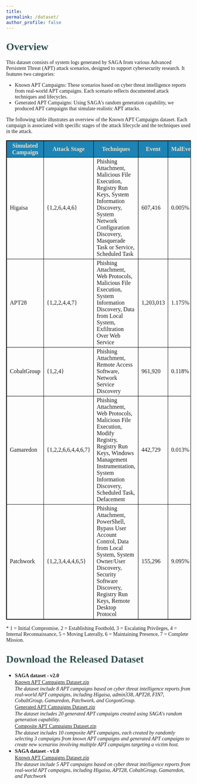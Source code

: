 ```yaml
---
title: 
permalink: /dataset/
author_profile: false
---
```

<h1 style= "color:#2F4F4F; font-family: 'Work Sans'; margin-top: 1em !important;">Overview</h1>
<p style="font-family: 'Work Sans';">This dataset consists of system logs generated by SAGA from various Advanced Persistent Threat (APT) attack scenarios, designed to support cybersecurity research. It features two categories:</p>
<ul>
  <li style="font-family: 'Work Sans';"> Known APT Campaigns: These scenarios based on cyber threat intelligence reports from real-world APT campaigns. Each scenario reflects documented attack techniques and lifecycles.</li>
  <li style="font-family: 'Work Sans';"> Generated APT Campaigns: Using SAGA's random generation capability, we produced APT campaigns that simulate realistic APT attacks.</li>
</ul>
<p style="font-family: 'Work Sans';">The following table illustrates an overview of the Known APT Campaigns dataset. Each campaign is associated with specific stages of the attack lifecycle and the techniques used in the attack.</p>
<table style="border: 1px solid black; border-collapse: collapse;">
    <thead>
        <tr>
            <th style="font-family: 'Work Sans'; color:#f1e0c5; background-color: #1D84B5; border: 1px solid black;">Simulated Campaign</th>
            <th style="font-family: 'Work Sans'; color:#f1e0c5; background-color: #1D84B5; border: 1px solid black;">Attack Stage</th>
            <th style="font-family: 'Work Sans'; color:#f1e0c5; background-color: #1D84B5; border: 1px solid black; max-width: 550px; word-wrap: break-word;">Techniques</th>
            <th style="font-family: 'Work Sans'; color:#f1e0c5; background-color: #1D84B5; border: 1px solid black;">Event</th>
            <th style="font-family: 'Work Sans'; color:#f1e0c5; background-color: #1D84B5; border: 1px solid black;">MalEvent</th>
        </tr>
    </thead>
    <tbody>
        <tr>
            <td style="font-family: 'Work Sans'; border: 1px solid black;">Higaisa</td>
            <td style="font-family: 'Work Sans'; border: 1px solid black;">{1,2,6,4,4,6}</td>
            <td style="font-family: 'Work Sans'; border: 1px solid black; max-width: 550px; word-wrap: break-word;">Phishing Attachment, Malicious File Execution, Registry Run Keys, System Information Discovery, System Network Configuration Discovery, Masquerade Task or Service, Scheduled Task</td>
            <td style="font-family: 'Work Sans'; border: 1px solid black;">607,416</td>
            <td style="font-family: 'Work Sans'; border: 1px solid black;">0.005%</td>
        </tr>
        <tr>
            <td style="font-family: 'Work Sans'; border: 1px solid black;">APT28</td>
            <td style="font-family: 'Work Sans'; border: 1px solid black;">{1,2,2,4,4,7}</td>
            <td style="font-family: 'Work Sans'; border: 1px solid black; max-width: 550px; word-wrap: break-word;">Phishing Attachment, Web Protocols, Malicious File Execution, System Information Discovery, Data from Local System, Exfiltration Over Web Service</td>
            <td style="font-family: 'Work Sans'; border: 1px solid black;">1,203,013</td>
            <td style="font-family: 'Work Sans'; border: 1px solid black;">1.175%</td>
        </tr>
        <tr>
            <td style="font-family: 'Work Sans'; border: 1px solid black;">CobaltGroup</td>
            <td style="font-family: 'Work Sans'; border: 1px solid black;">{1,2,4}</td>
            <td style="font-family: 'Work Sans'; border: 1px solid black; max-width: 550px; word-wrap: break-word;">Phishing Attachment, Remote Access Software, Network Service Discovery</td>
            <td style="font-family: 'Work Sans'; border: 1px solid black;">961,920</td>
            <td style="font-family: 'Work Sans'; border: 1px solid black;">0.118%</td>
        </tr>
        <tr>
            <td style="font-family: 'Work Sans'; border: 1px solid black;">Gamaredon</td>
            <td style="font-family: 'Work Sans'; border: 1px solid black;">{1,2,2,6,6,4,4,6,7}</td>
            <td style="font-family: 'Work Sans'; border: 1px solid black; max-width: 550px; word-wrap: break-word;">Phishing Attachment, Web Protocols, Malicious File Execution, Modify Registry, Registry Run Keys, Windows Management Instrumentation, System Information Discovery, Scheduled Task, Defacement</td>
            <td style="font-family: 'Work Sans'; border: 1px solid black;">442,729</td>
            <td style="font-family: 'Work Sans'; border: 1px solid black;">0.013%</td>
        </tr>
        <tr>
            <td style="font-family: 'Work Sans'; border: 1px solid black;">Patchwork</td>
            <td style="font-family: 'Work Sans'; border: 1px solid black;">{1,2,3,4,4,4,6,5}</td>
            <td style="font-family: 'Work Sans'; border: 1px solid black; max-width: 550px; word-wrap: break-word;">Phishing Attachment, PowerShell, Bypass User Account Control, Data from Local System, System Owner/User Discovery, Security Software Discovery, Registry Run Keys, Remote Desktop Protocol</td>
            <td style="font-family: 'Work Sans'; border: 1px solid black;">155,296</td>
            <td style="font-family: 'Work Sans'; border: 1px solid black;">9.095%</td>
        </tr>
    </tbody>
</table>
<p style="font-family: 'Work Sans';">* 1 = Initial Compromise, 2 = Establishing Foothold, 3 = Escalating Privileges, 4 = Internal Reconnaissance, 5 = Moving Laterally, 6 = Maintaining Presence, 7 = Complete Mission.</p>

<h1 style= "color:#2F4F4F; font-family: 'Work Sans'; margin-top: 1em !important;">Download the Released Dataset</h1>
<ul>
  <li>
    <strong style="font-family: 'Work Sans';">SAGA dataset - v2.0</strong><br>
    <a href="https://drive.google.com/file/d/1LgCIlkkRZrLwlny3_od-D8E2jmkQ2jVy/view?usp=drive_link" target="_blank" style="font-family: 'Work Sans';">Known APT Campaigns Dataset.zip</a><br>
    <em style="font-family: 'Work Sans';">The dataset include 8 APT campaigns based on cyber threat intelligence reports from real-world APT campaigns, including Higaisa, admin338, APT28, FIN7, CobaltGroup, Gamaredon, Patchwork, and GorgonGroup.</em><br>
    <a href="https://drive.google.com/file/d/1e-8s4-DIM0FpRIJTqAaWC7uXUshr3WTu/view?usp=drive_link" target="_blank" style="font-family: 'Work Sans';">Generated APT Campaigns Dataset.zip</a><br>
    <em style="font-family: 'Work Sans';">The dataset includes 20 generated APT campaigns created using SAGA's random generation capability.</em><br>
    <a href="https://drive.google.com/file/d/16vbSaAyXvrnBM7tVrTe6E52m1JwRy_m2/view?usp=drive_link" target="_blank" style="font-family: 'Work Sans';">Composite APT Campaigns Dataset.zip</a><br>
    <em style="font-family: 'Work Sans';">The dataset includes 10 composite APT campaigns, each created by randomly selecting 3 campaigns from known APT campaigns and generated APT campaigns to create new scenarios involving multiple APT campaigns targeting a victim host.</em>
  </li>
  <li>
    <strong style="font-family: 'Work Sans';">SAGA dataset - v1.0</strong><br>
    <a href="https://drive.google.com/file/d/1XdlHEUJ0rvHFf3HfY1VYYkhLsMU6wg_A/view?usp=sharing" target="_blank" style="font-family: 'Work Sans';">Known APT Campaigns Dataset.zip</a><br>
    <em style="font-family: 'Work Sans';">The dataset include 5 APT campaigns based on cyber threat intelligence reports from real-world APT campaigns, including Higaisa, APT28, CobaltGroup, Gamaredon, and Patchwork</em>
  </li>
</ul>


<!-- <h3> SAGA dataset - v1.0</h3>
<a href="https://drive.google.com/file/d/1XdlHEUJ0rvHFf3HfY1VYYkhLsMU6wg_A/view?usp=sharing" target="_blank">Known APT Campaigns Dataset.zip</a>
<p>The dataset include 5 APT campaigns based on cyber threat intelligence reports from real-world APT campaigns, including Higaisa, APT28, CobaltGroup, Gamaredon, and Patchwork</p>
<h3> SAGA dataset - v2.0</h3>
<a href="https://drive.google.com/file/d/1LgCIlkkRZrLwlny3_od-D8E2jmkQ2jVy/view?usp=drive_link" target="_blank">Known APT Campaigns Dataset.zip</a>
<p>The dataset include 8 APT campaigns based on cyber threat intelligence reports from real-world APT campaigns, including Higaisa, admin338, APT28, FIN7, CobaltGroup, Gamaredon, Patchwork, and GorgonGroup.</p>
<a href="https://drive.google.com/file/d/1e-8s4-DIM0FpRIJTqAaWC7uXUshr3WTu/view?usp=drive_link" target="_blank">Generated APT Campaigns Dataset.zip</a>
<p>The dataset includes 20 generated APT campaigns created using SAGA's random generation capability.</p>
<a href="https://drive.google.com/file/d/16vbSaAyXvrnBM7tVrTe6E52m1JwRy_m2/view?usp=drive_link" target="_blank">Composite APT Campaigns Dataset.zip</a>
<p>The dataset includes 10 composite APT campaigns, each created by randomly selecting 3 campaigns from known APT campaigns and generated APT campaigns to create new scenarios involving multiple APT campaigns targeting a victim host.</p> -->
